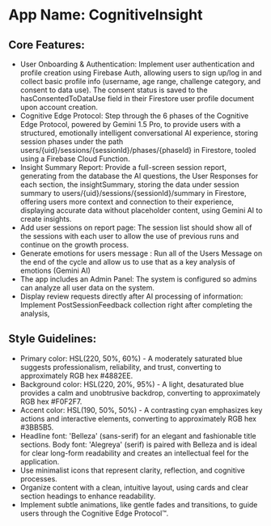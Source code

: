 # **App Name**: CognitiveInsight

## Core Features:

- User Onboarding & Authentication: Implement user authentication and profile creation using Firebase Auth, allowing users to sign up/log in and collect basic profile info (username, age range, challenge category, and consent to data use). The consent status is saved to the hasConsentedToDataUse field in their Firestore user profile document upon account creation.
- Cognitive Edge Protocol: Step through the 6 phases of the Cognitive Edge Protocol, powered by Gemini 1.5 Pro, to provide users with a structured, emotionally intelligent conversational AI experience, storing session phases under the path users/{uid}/sessions/{sessionId}/phases/{phaseId} in Firestore, tooled using a Firebase Cloud Function.
- Insight Summary Report: Provide a full-screen session report, generating from the database the AI questions, the User Responses for each section, the insightSummary, storing the data under session summary to users/{uid}/sessions/{sessionId}/summary in Firestore, offering users more context and connection to their experience, displaying accurate data without placeholder content, using Gemini AI to create insights.
- Add user sessions on report page: The session list should show all of the sessions with each user to allow the use of previous runs and continue on the growth process.
- Generate emotions for users message : Run all of the Users Message on the end of the cycle and allow us to use that as a key analysis of emotions (Gemini AI)
- The app includes an Admin Panel: The system is configured so admins can analyze all user data on the system.
- Display review requests directly after AI processing of information: Implement PostSessionFeedback collection right after completing the analysis, 

## Style Guidelines:

- Primary color: HSL(220, 50%, 60%) - A moderately saturated blue suggests professionalism, reliability, and trust, converting to approximately RGB hex #4882EE.
- Background color: HSL(220, 20%, 95%) - A light, desaturated blue provides a calm and unobtrusive backdrop, converting to approximately RGB hex #F0F2F7.
- Accent color: HSL(190, 50%, 50%) - A contrasting cyan emphasizes key actions and interactive elements, converting to approximately RGB hex #3BB5B5.
- Headline font: 'Belleza' (sans-serif) for an elegant and fashionable title sections. Body font: 'Alegreya' (serif) is paired with Belleza and is ideal for clear long-form readability and creates an intellectual feel for the application.
- Use minimalist icons that represent clarity, reflection, and cognitive processes.
- Organize content with a clean, intuitive layout, using cards and clear section headings to enhance readability.
- Implement subtle animations, like gentle fades and transitions, to guide users through the Cognitive Edge Protocol™.